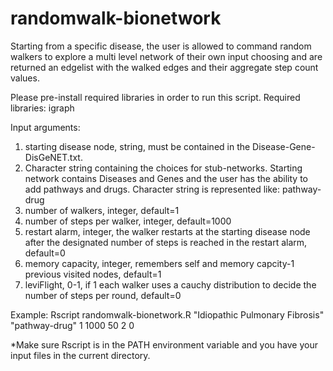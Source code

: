 # randomwalk-bionetwork
Starting from a specific disease, the user is allowed to command random walkers to explore a multi level network of their own input choosing and are returned an edgelist with the walked edges and their aggregate step count values.

Please pre-install required libraries in order to run this script.
Required libraries: igraph

Input arguments:
1. starting disease node, string, must be contained in the Disease-Gene-DisGeNET.txt.
2. Character string containing the choices for stub-networks. Starting network contains Diseases and Genes and the user has the ability to add pathways and drugs. Character string is represented like: pathway-drug
3. number of walkers, integer, default=1
4. number of steps per walker, integer, default=1000
5. restart alarm, integer, the walker restarts at the starting disease node after the designated number of steps is reached in the restart alarm, default=0
6. memory capacity, integer, remembers self and memory capcity-1 previous visited nodes, default=1
7. leviFlight, 0-1, if 1 each walker uses a cauchy distribution to decide the number of steps per round, default=0

Example: Rscript randomwalk-bionetwork.R "Idiopathic Pulmonary Fibrosis" "pathway-drug" 1 1000 50 2 0

*Make sure Rscript is in the PATH environment variable and you have your input files in the current directory.
